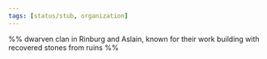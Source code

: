 ```yaml
---
tags: [status/stub, organization]
---
```


%% dwarven clan in Rinburg and Aslain, known for their work building with recovered stones from  ruins %%
